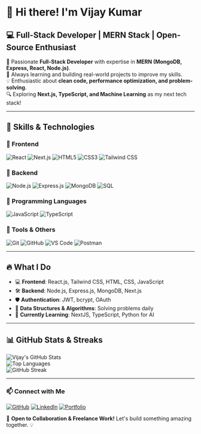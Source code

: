 # 👋 Hi there! I'm Vijay Kumar  
## 💻 Full-Stack Developer | MERN Stack | Open-Source Enthusiast  

🚀 Passionate **Full-Stack Developer** with expertise in **MERN (MongoDB, Express, React, Node.js)**.  
🎯 Always learning and building real-world projects to improve my skills.  
💡 Enthusiastic about **clean code, performance optimization, and problem-solving**.  
🔍 Exploring **Next.js, TypeScript, and Machine Learning** as my next tech stack! 

---

## 🚀 Skills & Technologies

### 🔹 Frontend
![React](https://img.shields.io/badge/-React-61DAFB?style=for-the-badge&logo=react&logoColor=white)
![Next.js](https://img.shields.io/badge/-Next.js-000?style=for-the-badge&logo=next.js&logoColor=white)
![HTML5](https://img.shields.io/badge/-HTML5-E34F26?style=for-the-badge&logo=html5&logoColor=white)
![CSS3](https://img.shields.io/badge/-CSS3-1572B6?style=for-the-badge&logo=css3)
![Tailwind CSS](https://img.shields.io/badge/-TailwindCSS-38B2AC?style=for-the-badge&logo=tailwind-css&logoColor=white)

### 🔹 Backend
![Node.js](https://img.shields.io/badge/-Node.js-339933?style=for-the-badge&logo=node.js&logoColor=white)
![Express.js](https://img.shields.io/badge/-Express.js-000000?style=for-the-badge&logo=express&logoColor=white)
![MongoDB](https://img.shields.io/badge/-MongoDB-47A248?style=for-the-badge&logo=mongodb&logoColor=white)
![SQL](https://img.shields.io/badge/-SQL-4479A1?style=for-the-badge&logo=postgresql&logoColor=white)

### 🔹 Programming Languages
![JavaScript](https://img.shields.io/badge/-JavaScript-F7DF1E?style=for-the-badge&logo=javascript&logoColor=black)
![TypeScript](https://img.shields.io/badge/-TypeScript-007ACC?style=for-the-badge&logo=typescript&logoColor=white)

### 🔹 Tools & Others
![Git](https://img.shields.io/badge/-Git-F05032?style=for-the-badge&logo=git&logoColor=white)
![GitHub](https://img.shields.io/badge/-GitHub-181717?style=for-the-badge&logo=github)
![VS Code](https://img.shields.io/badge/-VS_Code-007ACC?style=for-the-badge&logo=visual-studio-code&logoColor=white)
![Postman](https://img.shields.io/badge/-Postman-FF6C37?style=for-the-badge&logo=postman&logoColor=white)

---

## 🔥 What I Do  

- 💻 **Frontend**: React.js, Tailwind CSS, HTML, CSS, JavaScript  
- 🛠 **Backend**: Node.js, Express.js, MongoDB, Next.js  
- 🛡 **Authentication**: JWT, bcrypt, OAuth  
- 🔬 **Data Structures & Algorithms**: Solving problems daily  
- 📖 **Currently Learning**: NextJS, TypeScript, Python for AI  

---

## 📊 GitHub Stats & Streaks  

![Vijay's GitHub Stats](https://github-readme-stats.vercel.app/api?username=vijay-tech-colab&show_icons=true&theme=radical)  
![Top Languages](https://github-readme-stats.vercel.app/api/top-langs/?username=vijay-tech-colab&layout=compact&theme=radical)  
![GitHub Streak](https://github-readme-streak-stats.herokuapp.com/?user=vijay-tech-colab&theme=radical)   

---

### 📫 Connect with Me
[![GitHub](https://img.shields.io/badge/-GitHub-181717?style=for-the-badge&logo=github)](https://github.com/vijay-tech-colab)
[![LinkedIn](https://img.shields.io/badge/-LinkedIn-0A66C2?style=for-the-badge&logo=linkedin&logoColor=white)](https://www.linkedin.com/in/vijay-kumar45/)
[![Portfolio](https://img.shields.io/badge/-Portfolio-FF5733?style=for-the-badge&logo=google-chrome&logoColor=white)](https://vijaykumarpro.netlify.app/)
  

🚀 **Open to Collaboration & Freelance Work!** Let's build something amazing together. 💡  
